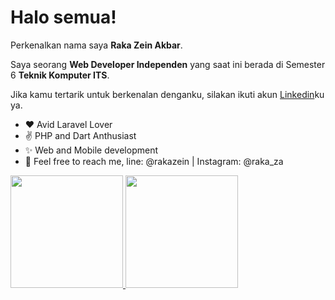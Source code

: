 # Halo semua! 
Perkenalkan nama saya **Raka Zein Akbar**.

Saya seorang **Web Developer Independen** yang saat ini berada di Semester 6 **Teknik Komputer ITS**.

Jika kamu tertarik untuk berkenalan denganku, silakan ikuti akun [Linkedin](https://www.linkedin.com/in/shingo-madre/)ku ya.

  - ❤  Avid Laravel Lover
  - ✌  PHP and Dart Anthusiast
  - ✨ Web and Mobile development
  - 🤳 Feel free to reach me, line: @rakazein | Instagram: @raka_za
 
<p align="left">
<a href="https://github.com/gilangadhan">
  <img height="180em" src="https://github-readme-stats-eight-theta.vercel.app/api?username=shingo-madre&show_icons=true&theme=algolia&include_all_commits=true&count_private=true"/>
  <img height="180em" src="https://github-readme-stats-eight-theta.vercel.app/api/top-langs/?username=shingo-madre&layout=compact&langs_count=8&theme=algolia"/>
</a>
</p>
